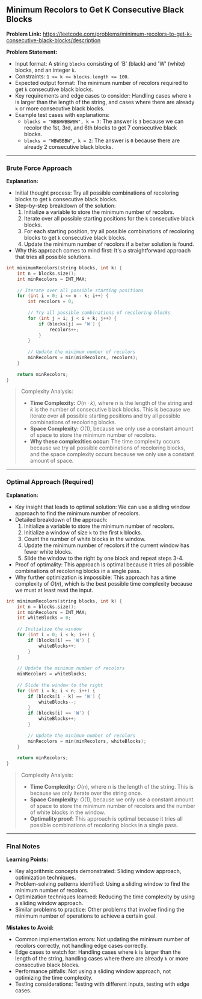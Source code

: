 ## Minimum Recolors to Get K Consecutive Black Blocks

**Problem Link:** https://leetcode.com/problems/minimum-recolors-to-get-k-consecutive-black-blocks/description

**Problem Statement:**
- Input format: A string `blocks` consisting of 'B' (black) and 'W' (white) blocks, and an integer `k`.
- Constraints: `1 <= k <= blocks.length <= 100`.
- Expected output format: The minimum number of recolors required to get `k` consecutive black blocks.
- Key requirements and edge cases to consider: Handling cases where `k` is larger than the length of the string, and cases where there are already `k` or more consecutive black blocks.
- Example test cases with explanations:
  - `blocks = "WBBWWBBWBW", k = 7`: The answer is `3` because we can recolor the 1st, 3rd, and 6th blocks to get 7 consecutive black blocks.
  - `blocks = "WBWBBBW", k = 2`: The answer is `0` because there are already 2 consecutive black blocks.

---

### Brute Force Approach

**Explanation:**
- Initial thought process: Try all possible combinations of recoloring blocks to get `k` consecutive black blocks.
- Step-by-step breakdown of the solution:
  1. Initialize a variable to store the minimum number of recolors.
  2. Iterate over all possible starting positions for the `k` consecutive black blocks.
  3. For each starting position, try all possible combinations of recoloring blocks to get `k` consecutive black blocks.
  4. Update the minimum number of recolors if a better solution is found.
- Why this approach comes to mind first: It's a straightforward approach that tries all possible solutions.

```cpp
int minimumRecolors(string blocks, int k) {
    int n = blocks.size();
    int minRecolors = INT_MAX;
    
    // Iterate over all possible starting positions
    for (int i = 0; i <= n - k; i++) {
        int recolors = 0;
        
        // Try all possible combinations of recoloring blocks
        for (int j = i; j < i + k; j++) {
            if (blocks[j] == 'W') {
                recolors++;
            }
        }
        
        // Update the minimum number of recolors
        minRecolors = min(minRecolors, recolors);
    }
    
    return minRecolors;
}
```

> Complexity Analysis:
> - **Time Complexity:** $O(n \cdot k)$, where $n$ is the length of the string and $k$ is the number of consecutive black blocks. This is because we iterate over all possible starting positions and try all possible combinations of recoloring blocks.
> - **Space Complexity:** $O(1)$, because we only use a constant amount of space to store the minimum number of recolors.
> - **Why these complexities occur:** The time complexity occurs because we try all possible combinations of recoloring blocks, and the space complexity occurs because we only use a constant amount of space.

---

### Optimal Approach (Required)

**Explanation:**
- Key insight that leads to optimal solution: We can use a sliding window approach to find the minimum number of recolors.
- Detailed breakdown of the approach:
  1. Initialize a variable to store the minimum number of recolors.
  2. Initialize a window of size `k` to the first `k` blocks.
  3. Count the number of white blocks in the window.
  4. Update the minimum number of recolors if the current window has fewer white blocks.
  5. Slide the window to the right by one block and repeat steps 3-4.
- Proof of optimality: This approach is optimal because it tries all possible combinations of recoloring blocks in a single pass.
- Why further optimization is impossible: This approach has a time complexity of $O(n)$, which is the best possible time complexity because we must at least read the input.

```cpp
int minimumRecolors(string blocks, int k) {
    int n = blocks.size();
    int minRecolors = INT_MAX;
    int whiteBlocks = 0;
    
    // Initialize the window
    for (int i = 0; i < k; i++) {
        if (blocks[i] == 'W') {
            whiteBlocks++;
        }
    }
    
    // Update the minimum number of recolors
    minRecolors = whiteBlocks;
    
    // Slide the window to the right
    for (int i = k; i < n; i++) {
        if (blocks[i - k] == 'W') {
            whiteBlocks--;
        }
        if (blocks[i] == 'W') {
            whiteBlocks++;
        }
        
        // Update the minimum number of recolors
        minRecolors = min(minRecolors, whiteBlocks);
    }
    
    return minRecolors;
}
```

> Complexity Analysis:
> - **Time Complexity:** $O(n)$, where $n$ is the length of the string. This is because we only iterate over the string once.
> - **Space Complexity:** $O(1)$, because we only use a constant amount of space to store the minimum number of recolors and the number of white blocks in the window.
> - **Optimality proof:** This approach is optimal because it tries all possible combinations of recoloring blocks in a single pass.

---

### Final Notes

**Learning Points:**
- Key algorithmic concepts demonstrated: Sliding window approach, optimization techniques.
- Problem-solving patterns identified: Using a sliding window to find the minimum number of recolors.
- Optimization techniques learned: Reducing the time complexity by using a sliding window approach.
- Similar problems to practice: Other problems that involve finding the minimum number of operations to achieve a certain goal.

**Mistakes to Avoid:**
- Common implementation errors: Not updating the minimum number of recolors correctly, not handling edge cases correctly.
- Edge cases to watch for: Handling cases where `k` is larger than the length of the string, handling cases where there are already `k` or more consecutive black blocks.
- Performance pitfalls: Not using a sliding window approach, not optimizing the time complexity.
- Testing considerations: Testing with different inputs, testing with edge cases.